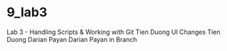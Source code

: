 # 9_lab3
Lab 3 - Handling Scripts &amp; Working with Git
Tien Duong UI Changes
Tien Duong
Darian Payan
Darian Payan in Branch
